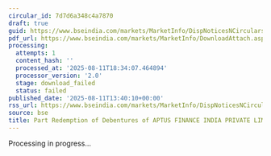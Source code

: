 ```yaml
---
circular_id: 7d7d6a348c4a7870
draft: true
guid: https://www.bseindia.com/markets/MarketInfo/DispNoticesNCirculars.aspx?Noticeid={6B76DE1C-48B1-42DF-951F-C45065DF1E07}&noticeno=20250811-52&dt=08/11/2025&icount=52&totcount=59&flag=0
pdf_url: https://www.bseindia.com/markets/MarketInfo/DownloadAttach.aspx?id=20250811-52&attachedId=
processing:
  attempts: 1
  content_hash: ''
  processed_at: '2025-08-11T18:34:07.464894'
  processor_version: '2.0'
  stage: download_failed
  status: failed
published_date: '2025-08-11T13:40:10+00:00'
rss_url: https://www.bseindia.com/markets/MarketInfo/DispNoticesNCirculars.aspx?Noticeid={6B76DE1C-48B1-42DF-951F-C45065DF1E07}&noticeno=20250811-52&dt=08/11/2025&icount=52&totcount=59&flag=0
source: bse
title: Part Redemption of Debentures of APTUS FINANCE INDIA PRIVATE LIMITED
---
```


Processing in progress...